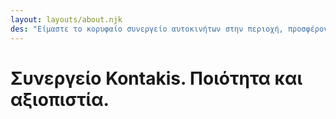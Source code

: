 ```yaml
---
layout: layouts/about.njk
des: "Είμαστε το κορυφαίο συνεργείο αυτοκινήτων στην περιοχή, προσφέροντας υψηλής ποιότητας υπηρεσίες συντήρησης και επισκευής για όλα τα είδη οχημάτων. Η ομάδα μας αποτελείται από έμπειρους και εξειδικευμένους μηχανικούς που είναι αφοσιωμένοι στην παροχή άριστης εξυπηρέτησης πελατών."
---
```

# Συνεργείο Kontakis. Ποιότητα και αξιοπιστία.    